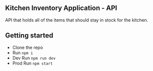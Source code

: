 ## Kitchen Inventory Application - API

API that holds all of the items that should stay in stock for the kitchen.

## Getting started

- Clone the repo
- Run `npm i`
- Dev Run `npm run dev`
- Prod Run `npm start`
